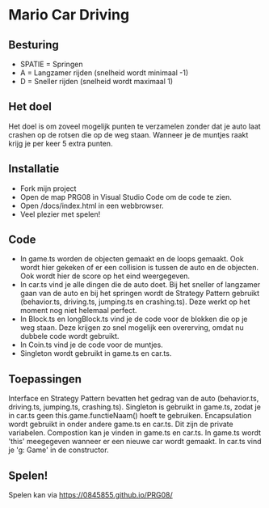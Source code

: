 # Mario Car Driving

## Besturing

- SPATIE = Springen
- A = Langzamer rijden (snelheid wordt minimaal -1)
- D = Sneller rijden (snelheid wordt maximaal 1)

## Het doel

Het doel is om zoveel mogelijk punten te verzamelen zonder dat je auto laat crashen op de rotsen die op de weg staan. Wanneer je de muntjes raakt krijg je per keer 5 extra punten.

## Installatie

- Fork mijn project
- Open de map PRG08 in Visual Studio Code om de code te zien.
- Open /docs/index.html in een webbrowser.
- Veel plezier met spelen!

## Code

- In game.ts worden de objecten gemaakt en de loops gemaakt. Ook wordt hier gekeken of er een collision is tussen de auto en de objecten. Ook wordt hier de score op het eind weergegeven.
- In car.ts vind je alle dingen die de auto doet. Bij het sneller of langzamer gaan van de auto en bij het springen wordt de Strategy Pattern gebruikt (behavior.ts, driving.ts, jumping.ts en crashing.ts). Deze werkt op het moment nog niet helemaal perfect.
- In Block.ts en longBlock.ts vind je de code voor de blokken die op je weg staan. Deze krijgen zo snel mogelijk een overerving, omdat nu dubbele code wordt gebruikt.
- In Coin.ts vind je de code voor de muntjes.
- Singleton wordt gebruikt in game.ts en car.ts.

## Toepassingen
Interface en Strategy Pattern bevatten het gedrag van de auto (behavior.ts, driving.ts, jumping.ts, crashing.ts).
Singleton is gebruikt in game.ts, zodat je in car.ts geen this.game.functieNaam() hoeft te gebruiken.
Encapsulation wordt gebruikt in onder andere game.ts en car.ts. Dit zijn de private variabelen.
Compostion kan je vinden in game.ts en car.ts. In game.ts wordt 'this' meegegeven wanneer er een nieuwe car wordt gemaakt. In car.ts vind je 'g: Game' in de constructor.

## Spelen!

Spelen kan via https://0845855.github.io/PRG08/